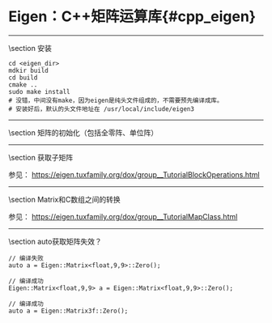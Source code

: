 Eigen：C++矩阵运算库{#cpp_eigen}
==============================

<hr>
\section 安装

~~~{.bash}
cd <eigen_dir>
mdkir build
cd build
cmake ..
sudo make install
# 没错，中间没有make，因为eigen是纯头文件组成的，不需要预先编译成库。
# 安装好后，默认的头文件地址在 /usr/local/include/eigen3
~~~

<hr>
\section 矩阵的初始化（包括全零阵、单位阵）


<hr>
\section 获取子矩阵

参见： https://eigen.tuxfamily.org/dox/group__TutorialBlockOperations.html

<hr>
\section Matrix和C数组之间的转换

参见： https://eigen.tuxfamily.org/dox/group__TutorialMapClass.html

<hr>
\section auto获取矩阵失效？

~~~{.cpp}
// 编译失败
auto a = Eigen::Matrix<float,9,9>::Zero();

// 编译成功
Eigen::Matrix<float,9,9> a = Eigen::Matrix<float,9,9>::Zero();

// 编译成功
auto a = Eigen::Matrix3f::Zero();
~~~